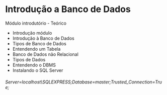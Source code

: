 # Introdução a Banco de Dados

Módulo introdutório - Teórico

- Introdução módulo
- Introdução à Banco de Dados
- Tipos de Banco de Dados
- Entendendo um  Tabela
- Banco de Dados não Relacional
- Tipos de Dados
- Entendendo o DBMS
- Instalando o SQL Server

###### Server=localhost\SQLEXPRESS;Database=master;Trusted_Connection=True;